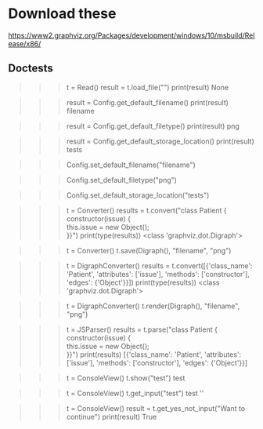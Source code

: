 # Download these

https://www2.graphviz.org/Packages/development/windows/10/msbuild/Release/x86/

## Doctests

>>> t = Read()
>>> result = t.load_file("")
>>> print(result)
None

>>> result = Config.get_default_filename()
>>> print(result)
filename

>>> result = Config.get_default_filetype()
>>> print(result)
png

>>> result = Config.get_default_storage_location()
>>> print(result)
tests

>>> Config.set_default_filename("filename")

>>> Config.set_default_filetype("png")

>>> Config.set_default_storage_location("tests")

>>> t = Converter()
>>> results = t.convert("class Patient {\
    constructor(issue) {\
        this.issue = new Object();\
            }}")
>>> print(type(results))
<class 'graphviz.dot.Digraph'>

>>> t = Converter()
>>> t.save(Digraph(), "filename", "png")

>>> t = DigraphConverter()
>>> results = t.convert([{'class_name': 'Patient', 'attributes': ['issue'], 'methods': ['constructor'], 'edges': {'Object'}}])
>>> print(type(results))
<class 'graphviz.dot.Digraph'>

>>> t = DigraphConverter()
>>> t.render(Digraph(), "filename", "png")

>>> t = JSParser()
>>> results = t.parse("class Patient {\
    constructor(issue) {\
        this.issue = new Object();\
            }}")
>>> print(results)
[{'class_name': 'Patient', 'attributes': ['issue'], 'methods': ['constructor'], 'edges': {'Object'}}]

>>> t = ConsoleView()
>>> t.show("test")
test

>>> t = ConsoleView()
>>> t.get_input("test")
test
''

>>> t = ConsoleView()
>>> result = t.get_yes_not_input("Want to continue")
>>> print(result)
True